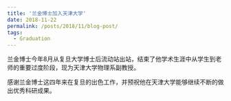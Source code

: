 ```yaml
---
title: '兰金博士加入天津大学'
date: 2018-11-22
permalink: /posts/2018/11/blog-post/
tags:
  - Graduation
---
```


兰金博士今年8月从复旦大学博士后流动站出站，结束了他学术生涯中从学生到老师的重要过度阶段，现为天津大学物理系副教授。

感谢兰金博士这四年来在复旦的出色工作，并预祝他在天津大学能够继续不断的做出优秀科研成果。

